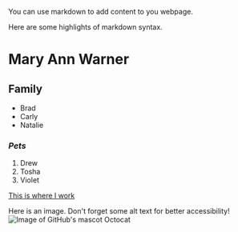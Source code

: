 You can use markdown to add content to you webpage.

Here are some highlights of markdown syntax.

# Mary Ann Warner

## **Family**
* Brad
* Carly 
* Natalie

### *Pets*
1. Drew
2. Tosha
3. Violet

[This is where I work](https://scpl.org)

Here is an image. Don't forget some alt text for better accessibility!
![Image of GitHub's mascot Octocat](images/Octocat.png)
